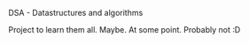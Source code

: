 DSA - Datastructures and algorithms

Project to learn them all. Maybe. At some point. Probably not :D
